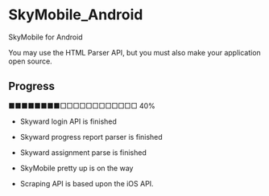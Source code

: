 # SkyMobile_Android
SkyMobile for Android

You may use the HTML Parser API, but you must also make your application open source.

## Progress
■■■■■■■■□□□□□□□□□□□□ 40%	

- Skyward login API is finished
- Skyward progress report parser is finished
- Skyward assignment parse is finished
- SkyMobile pretty up is on the way

- Scraping API is based upon the iOS API.
